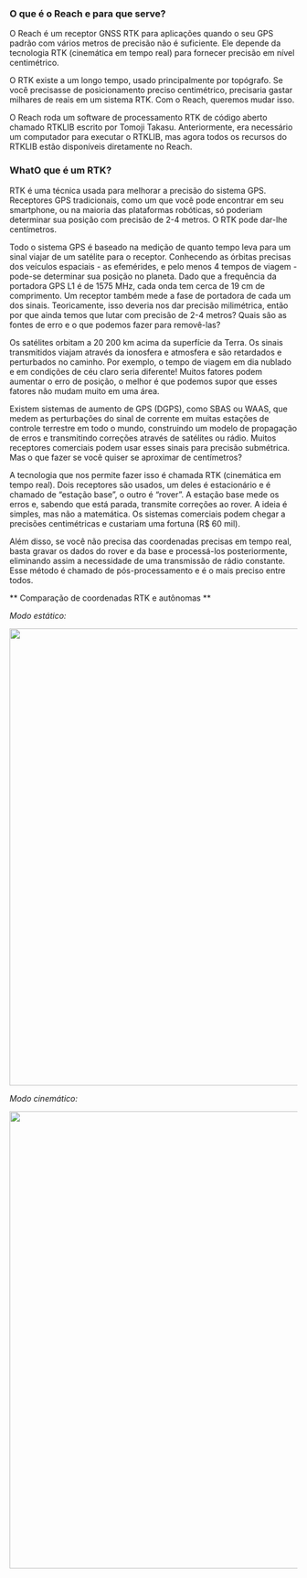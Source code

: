 ### O que é o Reach e para que serve?

O Reach é um receptor GNSS RTK para aplicações quando o seu GPS padrão com vários metros de precisão não é suficiente. Ele depende da tecnologia RTK (cinemática em tempo real) para fornecer precisão em nível centimétrico.

O RTK existe a um longo tempo, usado principalmente por topógrafo. Se você precisasse de posicionamento preciso centimétrico, precisaria gastar milhares de reais em um sistema RTK. Com o Reach, queremos mudar isso.

O Reach roda um software de processamento RTK de código aberto chamado RTKLIB escrito por Tomoji Takasu. Anteriormente, era necessário um computador para executar o RTKLIB, mas agora todos os recursos do RTKLIB estão disponíveis diretamente no Reach.

### WhatO que é um RTK?

RTK é uma técnica usada para melhorar a precisão do sistema GPS. Receptores GPS tradicionais, como um que você pode encontrar em seu smartphone, ou na maioria das plataformas robóticas, só poderiam determinar sua posição com precisão de 2-4 metros. O RTK pode dar-lhe centímetros.

Todo o sistema GPS é baseado na medição de quanto tempo leva para um sinal viajar de um satélite para o receptor. Conhecendo as órbitas precisas dos veículos espaciais - as efemérides, e pelo menos 4 tempos de viagem - pode-se determinar sua posição no planeta. Dado que a frequência da portadora GPS L1 é de 1575 MHz, cada onda tem cerca de 19 cm de comprimento. Um receptor também mede a fase de portadora de cada um dos sinais. Teoricamente, isso deveria nos dar precisão milimétrica, então por que ainda temos que lutar com precisão de 2-4 metros? Quais são as fontes de erro e o que podemos fazer para removê-las?

Os satélites orbitam a 20 200 km acima da superfície da Terra. Os sinais transmitidos viajam através da ionosfera e atmosfera e são retardados e perturbados no caminho. Por exemplo, o tempo de viagem em dia nublado e em condições de céu claro seria diferente! Muitos fatores podem aumentar o erro de posição, o melhor é que podemos supor que esses fatores não mudam muito em uma área.

Existem sistemas de aumento de GPS (DGPS), como SBAS ou WAAS, que medem as perturbações do sinal de corrente em muitas estações de controle terrestre em todo o mundo, construindo um modelo de propagação de erros e transmitindo correções através de satélites ou rádio. Muitos receptores comerciais podem usar esses sinais para precisão submétrica. Mas o que fazer se você quiser se aproximar de centímetros?

A tecnologia que nos permite fazer isso é chamada RTK (cinemática em tempo real). Dois receptores são usados, um deles é estacionário e é chamado de “estação base”, o outro é “rover”. A estação base mede os erros e, sabendo que está parada, transmite correções ao rover. A ideia é simples, mas não a matemática. Os sistemas comerciais podem chegar a precisões centimétricas e custariam uma fortuna (R$ 60 mil).

Além disso, se você não precisa das coordenadas precisas em tempo real, basta gravar os dados do rover e da base e processá-los posteriormente, eliminando assim a necessidade de uma transmissão de rádio constante. Esse método é chamado de pós-processamento e é o mais preciso entre todos.

** Comparação de coordenadas RTK e autônomas **

*Modo estático:*

<p style="text-align:center" ><img src="../img/reach/rtk-introduction/reach-static-rtk-demo.png" style="width: 800px;" /></p>

*Modo cinemático:*

<p style="text-align:center" ><img src="../img/reach/rtk-introduction/reach-kinematic-rtk-demo.png" style="width: 800px;" /></p>
